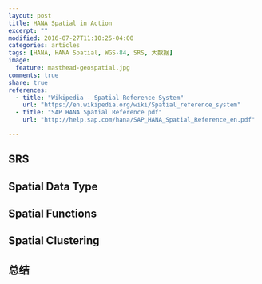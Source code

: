 ```yaml
---
layout: post
title: HANA Spatial in Action
excerpt: ""
modified: 2016-07-27T11:10:25-04:00
categories: articles
tags: [HANA, HANA Spatial, WGS-84, SRS, 大数据]
image:
  feature: masthead-geospatial.jpg
comments: true
share: true
references:
  - title: "Wikipedia - Spatial Reference System"
    url: "https://en.wikipedia.org/wiki/Spatial_reference_system"
  - title: "SAP HANA Spatial Reference pdf"
    url: "http://help.sap.com/hana/SAP_HANA_Spatial_Reference_en.pdf"

---
```



## SRS

## Spatial Data Type

## Spatial Functions

## Spatial Clustering

## 总结

